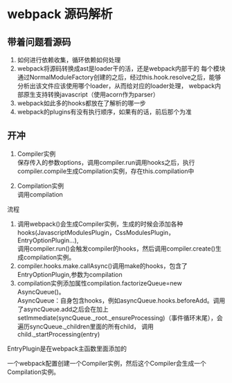 <!--
 * @Author: tedjmzhang tedjmzhang@tencent.com
 * @Date: 2024-07-03 18:06:36
 * @LastEditors: tedjmzhang tedjmzhang@tencent.com
 * @LastEditTime: 2024-08-12 01:04:44
 * @FilePath: /code/webpack-org/blog/src/frontend/library/webpack/index.md
 * @Description: 这是默认设置,请设置`customMade`, 打开koroFileHeader查看配置 进行设置: https://github.com/OBKoro1/koro1FileHeader/wiki/%E9%85%8D%E7%BD%AE
-->
# webpack 源码解析

## 带着问题看源码
1. 如何进行依赖收集，循环依赖如何处理
2. webpack将源码转换成ast是loader干的活，还是webpack内部干的
每个模块通过NormalModuleFactory创建的之后，经过this.hook.resolve之后，能够分析出该文件应该使用哪个loader，从而给对应的loader处理，
webpack内部原生支持转换javascript（使用acorn作为parser）
3. webpack如此多的hooks都放在了解析的哪一步
4. webpack的plugins有没有执行顺序，如果有的话，前后那个为准

## 开冲

1. Compiler实例     
保存传入的参数options，调用compiler.run调用hooks之后，执行compiler.compile生成Compilation实例，存在this.compilation中

2. Compilation实例    
调用compilation


流程

1. 调用webpack()会生成Compiler实例，生成的时候会添加各种hooks(JavascriptModulesPlugin，CssModulesPlugin，EntryOptionPlugin...),    
调用compiler.run()会触发compiler的hooks，然后调用compiler.create()生成compilation实例。
2. compiler.hooks.make.callAsync()调用make的hooks，包含了EntryOptionPlugin,参数为compilation 
3. compilation实例添加属性compilation.factorizeQueue=new AsyncQueue()。   
AsyncQueue：自身包含hooks，例如asyncQueue.hooks.beforeAdd。调用了asyncQueue.add之后会在加上setImmediate(syncQueue._root._ensureProcessing)（事件循环末尾），会遍历syncQueue._children里面的所有child，
调用child._startProcessing(entry)


EntryPlugin是在webpack主函数里面添加的    

一个webpack配置创建一个Compiler实例，然后这个Compiler会生成一个Compilation实例。



